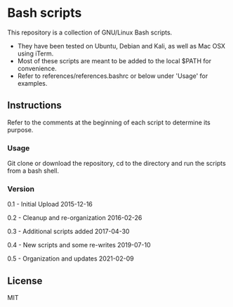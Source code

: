 # Bash scripts
This repository is a collection of GNU/Linux Bash scripts.  
   - They have been tested on Ubuntu, Debian and Kali, as well as Mac OSX using iTerm. 
   - Most of these scripts are meant to be added to the local $PATH for convenience. 
   - Refer to references/references.bashrc or below under 'Usage' for examples.

## Instructions
Refer to the comments at the beginning of each script to determine its purpose.

### Usage
Git clone or download the repository, cd to the directory and run the scripts from a bash shell.

### Version
0.1 - Initial Upload 2015-12-16

0.2 - Cleanup and re-organization 2016-02-26

0.3 - Additional scripts added 2017-04-30

0.4 - New scripts and some re-writes 2019-07-10

0.5 - Organization and updates 2021-02-09

License
----
MIT

<!---
[//]: # (These are reference links used in the body of this note and get stripped out when the markdown processor does its job. There is no need to format nicely because it shouldn't be seen. 

http://stackoverflow.com/questions/4823468/store-comments-in-markdown-syntax)

-->
   [git-repo-url]: <https://github.com/routeback/bashscripts.git>
   [@routeback]: <http://twitter.com/routeback>
